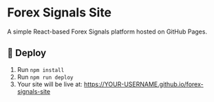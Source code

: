 # Forex Signals Site

A simple React-based Forex Signals platform hosted on GitHub Pages.

## 🚀 Deploy
1. Run `npm install`
2. Run `npm run deploy`
3. Your site will be live at:
   https://YOUR-USERNAME.github.io/forex-signals-site
